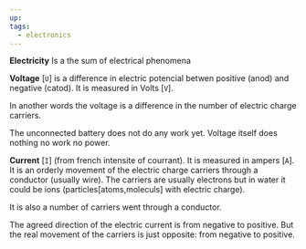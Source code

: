 ```yaml
---
up: 
tags:
  - electronics
---
```

**Electricity** Is a the sum of electrical phenomena

**Voltage** [`U`] is a difference in electric potencial betwen positive
(anod) and negative (catod). It is measured in Volts [`V`].

In another words the voltage is a difference in the number of electric
charge carriers.

The unconnected battery does not do any work yet. Voltage itself does 
nothing no work no power.

**Current** [`I`] (from french intensite of courrant). It is measured in
ampers [`A`]. It is an orderly movement of the electric charge carriers
through a conductor (usually wire). The carriers are usually electrons
but in water it could be ions (particles[atoms,moleculs] with electric
charge).

It is also a number of carriers went through a conductor.

The agreed direction of the electric current is from negative to positive.
But the real movement of the carriers is just opposite: from negative to
positive.